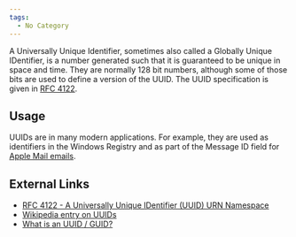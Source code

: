 ```yaml
---
tags:
  - No Category
---
```

A Universally Unique Identifier, sometimes also called a Globally Unique
IDentifier, is a number generated such that it is guaranteed to be
unique in space and time. They are normally 128 bit numbers, although
some of those bits are used to define a version of the UUID. The UUID
specification is given in [RFC
4122](https://www.ietf.org/rfc/rfc4122.txt).

## Usage

UUIDs are in many modern applications. For example, they are used as
identifiers in the Windows Registry and as part of the Message ID field
for [Apple Mail emails](apple_mail_header_format.md).

## External Links

- [RFC 4122 - A Universally Unique IDentifier (UUID) URN
  Namespace](https://www.ietf.org/rfc/rfc4122.txt)
- [Wikipedia entry on
  UUIDs](https://en.wikipedia.org/wiki/Universally_Unique_Identifier)
- [What is an UUID /
  GUID?](http://www.famkruithof.net/guid-uuid-info.html)